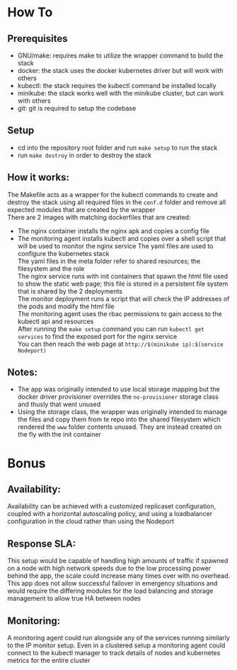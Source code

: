 # How To
## Prerequisites
- GNU/make: requires make to utilize the wrapper command to build the stack
- docker: the stack uses the docker kubernetes driver but will work with others
- kubectl: the stack requires the kubectl command be installed locally
- minikube: the stack works well with the minikube cluster, but can work with others
- git: git is required to setup the codebase

## Setup
- cd into the repository root folder and run `make setup` to run the stack
- run `make destroy` in order to destroy the stack

## How it works:
The Makefile acts as a wrapper for the kubectl commands to create and destroy the stack using all required files in the `conf.d` folder and remove all expected modules that are created by the wrapper<br>
There are 2 images with matching dockerfiles that are created:
- The nginx container installs the nginx apk and copies a config file
- The monitoring agent installs kubectl and copies over a shell script that will be used to monitor the nginx service
The yaml files are used to configure the kubernetes stack<br>
The yaml files in the meta folder refer to shared resources; the filesystem and the role<br>
The nginx service runs with init containers that spawn the html file used to show the static web page; this file is stored in a persistent file system that is shared by the 2 deployments<br>
The monitor deployment runs a script that will check the IP addresses of the pods and modify the html file<br>
The monitoring agent uses the rbac permissions to gain access to the kubectl api and resources<br>
After running the `make setup` command you can run `kubectl get services` to find the exposed port for the nginx service<br>
You can then reach the web page at `http://$(minikube ip):$(service Nodeport)`

## Notes:
- The app was originally intended to use local storage mapping but the docker driver provisioner overrides the `no-provisioner` storage class and thusly that went unused
- Using the storage class, the wrapper was originally intended to manage the files and copy them from te repo into the shared filesystem which rendered the `www` folder contents unused. They are instead created on the fly with the init container

# Bonus
## Availability:
Availability can be achieved with a customized replicaset configuration, coupled with a horizontal autoscaling policy, and using a loadbalancer configuration in the cloud rather than using the Nodeport
## Response SLA:
This setup would be capable of handling high amounts of traffic if spawned on a node with high network speeds due to the low processing power behind the app, the scale could increase many times over with no overhead. This app does not allow successful failover in emergency situations and would require the differing modules for the load balancing and storage management to allow true HA between nodes
## Monitoring:
A monitoring agent could run alongside any of the services running similarly to the IP monitor setup. Even in a clustered setup a monitoring agent could connect to the kubectl manager to track details of nodes and kubernetes metrics for the entire cluster